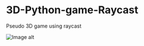 # 3D-Python-game-Raycast
Pseudo 3D game using raycast

![Image alt](https://github.com/StanislavPetrovV/3D-Python-game-Raycast/master/img/screen.png)
